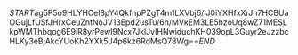 $START$ag5P5o9HLYHCel8pY4QkfnpPZgT4m1LXVbj6/iJ0iYXHfxXrJn7HCBUaOGujLfUSfJHrxCeuZntNoJV13Epd2usTu/6h/MVkEM3LE5hzoUq8wZ71MESLkpWMThbqog6E9iR8yrPewI9Ncx7JklJvIHNwiduchKH039opL3Guyr2eJzzbcHLKy3eBjAkcYUoKh2YXk5J4p6kz6RdMsQ78Wg==$END$